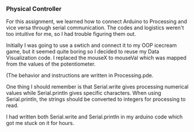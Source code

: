 ### Physical Controller

For this assignment, we learned how to connect Arduino to Processing and vice versa through serial communication.
The codes and logistics weren't too intuitive for me, so I had trouble figuring them out.

Initially I was going to use a swtich and connect it to my OOP icecream game, but it seemed quite boring so I decided
to reuse my Data Visualization code. I replaced the mouseX to mouseVal which was mapped from the values of the potentiometer.

(The behavior and instructions are written in Processing.pde.

One thing I should remember is that Serial.write gives processing numerical values while Serial.println gives specific characters.
When using Serial.println, the strings should be converted to integers for processing to read.

I had written both Serial.write and Serial.println in my arduino code which got me stuck on it for hours.
